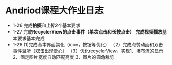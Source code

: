 # Andriod课程大作业日志
 * 1-26 完成**拍摄**和**上传**2个基本要求
 * 1-27 完成**RecyclerView的点击事件（单次点击和长按点击）  完成视频播放**基本要求基本完成
 * 1-28 (1)完成基本界面美化（icon，按钮等优化）  （2）完成点赞动画和双击事件监听（双击出现爱心）  （3）优化recyclerView，实现1、瀑布流的显示  2、固定图片宽度自动匹配高度  3、图片的圆角裁剪
